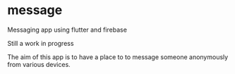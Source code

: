 # message

Messaging app using flutter and firebase

Still a work in progress

The aim of this app is to have a place to to message someone anonymously from various devices.
